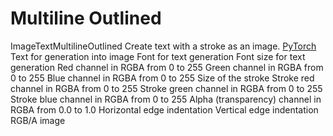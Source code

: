 # Multiline Outlined

<deflist type="narrow">
    <def title="Full Name">
        ImageTextMultilineOutlined
    </def>
    <def title="Description">
        Create text with a stroke as an image.
    </def>
        <def title="Backend">
            <a href="Modules.md" anchor="pytorch" summary="Image processing with pure Tensor without transformations.">PyTorch</a>
        </def>
    <def title="Input Parameters">
        <deflist type="narrow">
            <def title="Text">
                Text for generation into image
            </def>
            <def title="Font">
                Font for text generation
            </def>
            <def title="Size">
                Font size for text generation
            </def>
            <def title="Red">
                Red channel in RGBA from 0 to 255
            </def>
            <def title="Green">
                Green channel in RGBA from 0 to 255
            </def>
            <def title="Blue">
                Blue channel in RGBA from 0 to 255
            </def>
            <def title="Outline Size">
                Size of the stroke
            </def>
            <def title="Outline Red">
                Stroke red channel in RGBA from 0 to 255
            </def>
            <def title="Outline Green">
                Stroke green channel in RGBA from 0 to 255
            </def>
            <def title="Outline Blue">
                Stroke blue channel in RGBA from 0 to 255
            </def>
            <def title="Alpha">
                Alpha (transparency) channel in RGBA from 0.0 to 1.0
            </def>
            <def title="Margin X">
                Horizontal edge indentation
            </def>
            <def title="Margin Y">
                Vertical edge indentation
            </def>
        </deflist>
    </def>
    <def title="Output Parameters">
        <deflist type="narrow">
            <def title="Images">
                RGB/A image
            </def>
        </deflist>
    </def>
</deflist>
